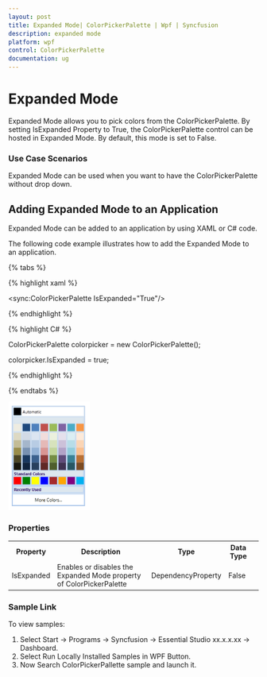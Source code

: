 ```yaml
---
layout: post
title: Expanded Mode| ColorPickerPalette | Wpf | Syncfusion
description: expanded mode
platform: wpf
control: ColorPickerPalette
documentation: ug
---
```


# Expanded Mode

Expanded Mode allows you to pick colors from the ColorPickerPalette. By setting IsExpanded Property to True, the ColorPickerPalette control can be hosted in Expanded Mode. By default, this mode is set to False.

### Use Case Scenarios

Expanded Mode can be used when you want to have the ColorPickerPalette without drop down.

## Adding Expanded Mode to an Application 

Expanded Mode can be added to an application by using XAML or C# code.

The following code example illustrates how to add the Expanded Mode to an application.


{% tabs %}

{% highlight xaml %}

<sync:ColorPickerPalette IsExpanded="True"/>

{% endhighlight %}

{% highlight C# %}

    
 ColorPickerPalette colorpicker = new ColorPickerPalette();
      
 colorpicker.IsExpanded = true;
 
{% endhighlight %}

{% endtabs %}

![](Expanded-Mode_images/Expanded-Mode_img1.png)





### Properties


<table>
<tr>
<th>
Property </th><th>
Description </th><th>
Type </th><th>
Data Type </th>
</tr>
<tr>
<td>
IsExpanded</td><td>
Enables or disables the Expanded Mode property of ColorPickerPalette</td><td>
DependencyProperty</td><td>
False</td><td>
</td></tr>
</table>


### Sample Link

To view samples: 

1. Select Start -> Programs -> Syncfusion -> Essential Studio xx.x.x.xx -> Dashboard.
2. Select Run Locally Installed Samples in WPF Button.
3. Now Search ColorPickerPallette sample and launch it.



